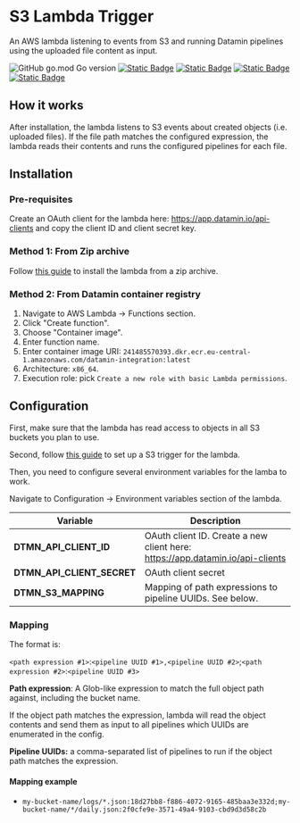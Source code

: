 # S3 Lambda Trigger

An AWS lambda listening to events from S3 and running Datamin pipelines using the uploaded file content as input.

![GitHub go.mod Go version](https://img.shields.io/github/go-mod/go-version/datamin-io/s3-lambda-trigger?color=blue)
<a href="https://github.com/datamin-io/ylem?tab=Apache-2.0-1-ov-file">![Static Badge](https://img.shields.io/badge/license-Apache%202.0-blue)</a>
<a href="https://datamin.io" target="_blank">![Static Badge](https://img.shields.io/badge/website-datamin.io-blue)</a>
<a href="https://docs.datamin.io" target="_blank">![Static Badge](https://img.shields.io/badge/documentation-docs.datamin.io-blue)</a>
<a href="https://join.slack.com/t/datamincommunity/shared_invite/zt-2nawzl6h0-qqJ0j7Vx_AEHfnB45xJg2Q" target="_blank">![Static Badge](https://img.shields.io/badge/community-join%20Slack-blue)</a>

## How it works

After installation, the lambda listens to S3 events about created objects (i.e. uploaded files). If the file path matches the configured expression, the lambda reads their contents and runs the configured pipelines for each file.

## Installation

### Pre-requisites

Create an OAuth client for the lambda here: https://app.datamin.io/api-clients and copy the client ID and client secret key.

### Method 1: From Zip archive

Follow [this guide](https://docs.aws.amazon.com/lambda/latest/dg/golang-package.html) to install the lambda from a zip archive.

### Method 2: From Datamin container registry

1. Navigate to AWS Lambda → Functions section.
2. Click "Create function".
3. Choose "Container image".
4. Enter function name.
5. Enter container image URI: `241485570393.dkr.ecr.eu-central-1.amazonaws.com/datamin-integration:latest`
6. Architecture: `x86_64`.
7. Execution role: pick `Create a new role with basic Lambda permissions`.

## Configuration

First, make sure that the lambda has read access to objects in all S3 buckets you plan to use.

Second, follow [this guide](https://docs.aws.amazon.com/lambda/latest/dg/with-s3-example.html) to set up a S3 trigger for the lambda.

Then, you need to configure several environment variables for the lamba to work.

Navigate to Configuration → Environment variables section of the lambda.

| Variable | Description |
|--|-|
| **DTMN_API_CLIENT_ID** | OAuth client ID. Create a new client here: https://app.datamin.io/api-clients |
| **DTMN_API_CLIENT_SECRET** | OAuth client secret |
| **DTMN_S3_MAPPING** | Mapping of path expressions to pipeline UUIDs. See below. |

### Mapping

The format is:

`<path expression #1>`:`<pipeline UUID #1>,<pipeline UUID #2>`;`<path expression #2>`:`<pipeline UUID #3>`

**Path expression**: A Glob-like expression to match the full object path against, including the bucket name.

If the object path matches the expression, lambda will read the object contents and send them as input to all pipelines which UUIDs are enumerated in the config.

**Pipeline UUIDs:** a comma-separated list of pipelines to run if the object path matches the expression.

#### Mapping example
- `my-bucket-name/logs/*.json:18d27bb8-f886-4072-9165-485baa3e332d;my-bucket-name/*/daily.json:2f0cfe9e-3571-49a4-9103-cbd9d3d58c2b`
